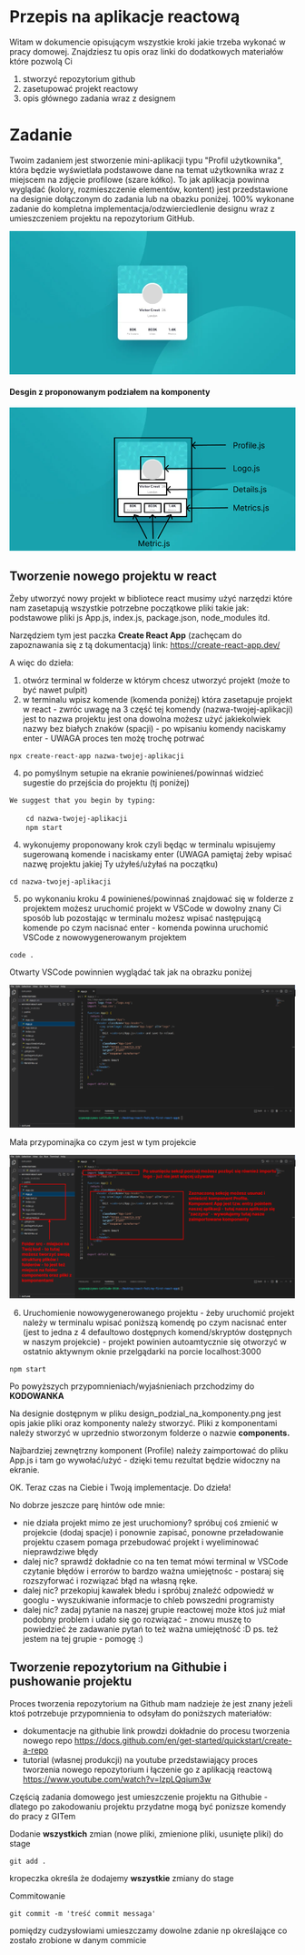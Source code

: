 # Przepis na aplikacje reactową

Witam w dokumencie opisującym wszystkie kroki jakie trzeba wykonać w pracy domowej. Znajdziesz tu opis oraz linki do dodatkowych materiałów które pozwolą Ci

1. stworzyć repozytorium github
2. zasetupować projekt reactowy
3. opis głównego zadania wraz z designem

# Zadanie

Twoim zadaniem jest stworzenie mini-aplikacji typu "Profil użytkownika", która będzie wyświetlała
podstawowe dane na temat użytkownika wraz z miejscem na zdjęcie profilowe (szare kółko). To jak aplikacja powinna wyglądać (kolory, rozmieszczenie elementów, kontent) jest przedstawione na designie dołączonym do zadania lub na obazku poniżej. 100% wykonane zadanie do kompletna implementacja/odzwierciedlenie designu wraz z umieszczeniem projektu na repozytorium GitHub.

![Design](./design.png)

#### Desgin z proponowanym podziałem na komponenty

![Design z podziałem na komponenty](./design_podzial_na_komponenty.png)

## Tworzenie nowego projektu w react

Żeby utworzyć nowy projekt w bibliotece react musimy użyć narzędzi które nam zasetapują wszystkie potrzebne początkowe pliki takie jak: podstawowe pliki js App.js, index.js, package.json, node_modules itd.

Narzędziem tym jest paczka **Create React App** (zachęcam do zapoznawania się z tą dokumentacją)
link: https://create-react-app.dev/

A więc do dzieła:

1. otwórz terminal w folderze w którym chcesz utworzyć projekt (może to być nawet pulpit)
2. w terminalu wpisz komende (komenda poniżej) która zasetapuje projekt w react - zwróc uwagę na 3 część tej komendy (nazwa-twojej-aplikacji) jest to nazwa projektu jest ona dowolna możesz użyć jakiekolwiek nazwy bez białych znaków (spacji) - po wpisaniu komendy naciskamy enter - UWAGA proces ten możę trochę potrwać

```
npx create-react-app nazwa-twojej-aplikacji
```

4. po pomyślnym setupie na ekranie powinieneś/powinnaś widzieć sugestie do przejścia do projektu (tj poniżej)

```
We suggest that you begin by typing:

	cd nazwa-twojej-aplikacji
	npm start
```

4. wykonujemy proponowany krok czyli będąc w terminalu wpisujemy sugerowaną komende i naciskamy enter (UWAGA pamiętaj żeby wpisać nazwę projektu jakiej Ty użyłeś/użyłaś na początku)

```
cd nazwa-twojej-aplikacji
```

5. po wykonaniu kroku 4 powinieneś/powinnaś znajdować się w folderze z projektem możesz uruchomić projekt w VSCode w dowolny znany Ci sposób lub pozostając w terminalu możesz wpisać następującą komende po czym nacisnać enter - komenda powinna uruchomić VSCode z nowowygenerowanym projektem

```
code .
```

Otwarty VSCode powinnien wyglądać tak jak na obrazku poniżej

![VSCode po wygenerowaniu projektu](./struktura_po_wygenerowaniu.png)

Mała przypominajka co czym jest w tym projekcie

![Struktura projektu - opis](./struktura_projektu_opis.png)

6. Uruchomienie nowowygenerowanego projektu - żeby uruchomić projekt należy w terminalu wpisać poniższą komendę po czym nacisnać enter (jest to jedna z 4 defaultowo dostępnych komend/skryptów dostępnych w naszym projekcie) - projekt powinien autoamtycznie się otworzyć w ostatnio aktywnym oknie przelgądarki na porcie localhost:3000

```
npm start
```

Po powyższych przypomnieniach/wyjaśnieniach przchodzimy do **KODOWANKA**

Na designie dostępnym w pliku design_podzial_na_komponenty.png jest opis jakie pliki oraz komponenty
należy stworzyć. Pliki z komponentami należy stworzyć w uprzednio stworzonym folderze o nazwie **components.**

Najbardziej zewnętrzny komponent (Profile) należy zaimportować do pliku App.js i tam go wywołać/użyć - dzięki temu rezultat będzie widoczny na ekranie.

OK. Teraz czas na Ciebie i Twoją implementacje. Do dzieła!

No dobrze jeszcze parę hintów ode mnie:

- nie działa projekt mimo ze jest uruchomiony? spróbuj coś zmienić w projekcie (dodaj spacje) i ponownie zapisać,
  ponowne przeładowanie projektu czasem pomaga przebudować projekt i wyeliminować nieprawdziwe błędy
- dalej nic? sprawdź dokładnie co na ten temat mówi terminal w VSCode czytanie błędów i errorów to bardzo ważna umiejętnośc - postaraj się rozszyforwać i rozwiązać błąd na własną ręke.
- dalej nic? przekopiuj kawałek błedu i spróbuj znaleźć odpowiedź w googlu - wyszukiwanie informacje to chleb powszedni programisty
- dalej nic? zadaj pytanie na naszej grupie reactowej może ktoś już miał podobny problem i udało się go rozwiązać - znowu muszę to powiedzieć że zadawanie pytań to też ważna umiejętność :D ps. też jestem na tej grupie - pomogę :)

## Tworzenie repozytorium na Githubie i pushowanie projektu

Proces tworzenia repozytorium na Github mam nadzieje że jest znany jeżeli ktoś potrzebuje przypomnienia to odsyłam do poniższych materiałów:

- dokumentacje na githubie link prowdzi dokładnie do procesu tworzenia nowego repo https://docs.github.com/en/get-started/quickstart/create-a-repo
- tutorial (własnej produkcji) na youtube przedstawiający proces tworzenia nowego repozytorium i łączenie go z aplikacją reactową https://www.youtube.com/watch?v=IzpLQqium3w

Częścią zadania domowego jest umieszczenie projektu na Githubie - dlatego po zakodowaniu projektu przydatne mogą być ponizsze komendy do pracy z GITem

Dodanie **wszystkich** zmian (nowe pliki, zmienione pliki, usunięte pliki) do stage

```
git add .
```

kropeczka określa że dodajemy **wszystkie** zmiany do stage

Commitowanie

```
git commit -m 'treść commit messaga'
```

pomiędzy cudzysłowiami umieszczamy dowolne zdanie np określające co zostało zrobione w danym commicie
